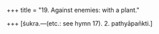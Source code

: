 +++
title = "19. Against enemies: with a plant."

+++
[śukra.—(etc.: see hymn 17). 2. pathyāpan̄kti.]
